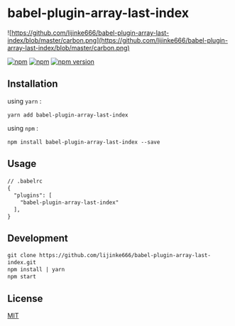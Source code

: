 # babel-plugin-array-last-index

![https://github.com/lijinke666/babel-plugin-array-last-index/blob/master/carbon.png](https://github.com/lijinke666/babel-plugin-array-last-index/blob/master/carbon.png)

[![npm](https://img.shields.io/npm/dm/babel-plugin-array-last-index.svg?style=flat-square)](https://www.npmjs.com/package/babel-plugin-array-last-index)
[![npm](https://img.shields.io/npm/l/babel-plugin-array-last-index.svg?style=flat-square)](https://www.npmjs.com/package/babel-plugin-array-last-index)
[![npm version](https://img.shields.io/npm/v/babel-plugin-array-last-index.svg?style=flat-square)](https://badge.fury.io/js/babel-plugin-array-last-index)


## Installation

using `yarn` :

```
yarn add babel-plugin-array-last-index
```

using `npm` :

```
npm install babel-plugin-array-last-index --save
```

## Usage

```
// .babelrc
{
  "plugins": [
    "babel-plugin-array-last-index"
  ],
}

```


## Development

```
git clone https://github.com/lijinke666/babel-plugin-array-last-index.git
npm install | yarn
npm start
```

## License

[MIT](https://github.com/$babel-plugin-array-last-index/blob/master/LICENCE)
